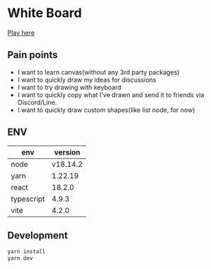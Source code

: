 # White Board

[Play here](https://white-board-pi.vercel.app)

## Pain points

- I want to learn canvas(without any 3rd party packages)
- I want to quickly draw my ideas for discussions
- I want to try drawing with keyboard
- I want to quickly copy what I've drawn and send it to friends via Discord/Line.
- I want to quickly draw custom shapes(like list node, for now)

## ENV

| env        | version  |
| ---------- | -------- |
| node       | v18.14.2 |
| yarn       | 1.22.19  |
| react      | 18.2.0   |
| typescript | 4.9.3    |
| vite       | 4.2.0    |

## Development

```bash
yarn install
yarn dev
```
